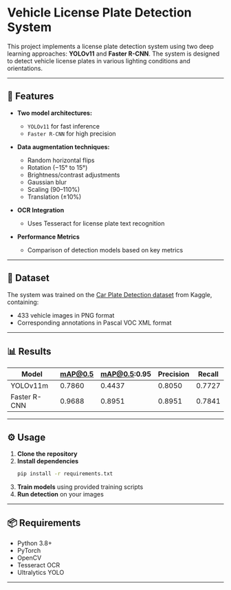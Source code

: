 # Vehicle License Plate Detection System

This project implements a license plate detection system using two deep learning approaches: **YOLOv11** and **Faster R-CNN**. The system is designed to detect vehicle license plates in various lighting conditions and orientations.

---

## 🚀 Features

- **Two model architectures:**
  - `YOLOv11` for fast inference
  - `Faster R-CNN` for high precision

- **Data augmentation techniques:**
  - Random horizontal flips
  - Rotation (−15° to 15°)
  - Brightness/contrast adjustments
  - Gaussian blur
  - Scaling (90–110%)
  - Translation (±10%)

- **OCR Integration**
  - Uses Tesseract for license plate text recognition

- **Performance Metrics**
  - Comparison of detection models based on key metrics

---

## 📂 Dataset

The system was trained on the [Car Plate Detection dataset](https://www.kaggle.com/) from Kaggle, containing:

- 433 vehicle images in PNG format  
- Corresponding annotations in Pascal VOC XML format

---

## 📊 Results

| Model         | mAP@0.5 | mAP@0.5:0.95 | Precision | Recall  |
|---------------|---------|--------------|-----------|---------|
| YOLOv11m      | 0.7860  | 0.4437       | 0.8050    | 0.7727  |
| Faster R-CNN  | 0.9688  | 0.8951       | 0.8951    | 0.7841  |

---

## ⚙️ Usage

1. **Clone the repository**
2. **Install dependencies**  
   ```bash
   pip install -r requirements.txt
   ```
3. **Train models** using provided training scripts
4. **Run detection** on your images

---

## 📦 Requirements

- Python 3.8+
- PyTorch
- OpenCV
- Tesseract OCR
- Ultralytics YOLO

---


